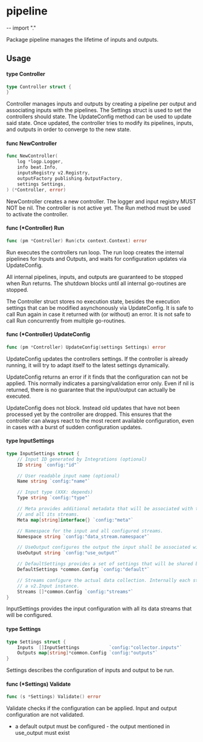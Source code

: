 # pipeline
--
    import "."

Package pipeline manages the lifetime of inputs and outputs.

## Usage

#### type Controller

```go
type Controller struct {
}
```

Controller manages inputs and outputs by creating a pipeline per output and
associating inputs with the pipelines. The Settings struct is used to set the
controllers should state. The UpdateConfig method can be used to update said
state. Once updated, the controller tries to modify its pipelines, inputs, and
outputs in order to converge to the new state.

#### func  NewController

```go
func NewController(
	log *logp.Logger,
	info beat.Info,
	inputsRegistry v2.Registry,
	outputFactory publishing.OutputFactory,
	settings Settings,
) (*Controller, error)
```
NewController creates a new controller. The logger and input registry MUST NOT
be nil. The controller is not active yet. The Run method must be used to
activate the controller.

#### func (*Controller) Run

```go
func (pm *Controller) Run(ctx context.Context) error
```
Run executes the controllers run loop. The run loop creates the internal
pipelines for Inputs and Outputs, and waits for configuration updates via
UpdateConfig.

All internal pipelines, inputs, and outputs are guaranteed to be stopped when
Run returns. The shutdown blocks until all internal go-routines are stopped.

The Controller struct stores no execution state, besides the execution settings
that can be modified asynchonously via UpdateConfig. It is safe to call Run
again in case it returned with (or without) an error. It is not safe to call Run
concurrently from multiple go-routines.

#### func (*Controller) UpdateConfig

```go
func (pm *Controller) UpdateConfig(settings Settings) error
```
UpdateConfig updates the controllers settings. If the controller is already
running, it will try to adapt itself to the latest settings dynamically.

UpdateConfig returns an error if it finds that the configuration can not be
applied. This normally indicates a parsing/validation error only. Even if nil is
returned, there is no guarantee that the input/output can actually be executed.

UpdateConfig does not block. Instead old updates that have not been processed
yet by the controller are dropped. This ensures that the controller can always
react to the most recent available configuration, even in cases with a burst of
sudden configuration updates.

#### type InputSettings

```go
type InputSettings struct {
	// Input ID generated by Integrations (optional)
	ID string `config:"id"`

	// User readable input name (optional)
	Name string `config:"name"`

	// Input type (XXX: depends)
	Type string `config:"type"`

	// Meta provides additional metadata that will be associated with the input
	// and all its streams.
	Meta map[string]interface{} `config:"meta"`

	// Namespace for the input and all configured streams.
	Namespace string `config:"data_stream.namespace"`

	// UseOutput configures the output the input shall be associated with.
	UseOutput string `config:"use_output"`

	// DefaultSettings provides a set of settings that will be shared by all streams.
	DefaultSettings *common.Config `config:"default"`

	// Streams configure the actual data collection. Internally each stream will create
	// a v2.Input instance.
	Streams []*common.Config `config:"streams"`
}
```

InputSettings provides the input configuration with all its data streams that
will be configured.

#### type Settings

```go
type Settings struct {
	Inputs  []InputSettings           `config:"collector.inputs"`
	Outputs map[string]*common.Config `config:"outputs"`
}
```

Settings describes the configuration of inputs and output to be run.

#### func (*Settings) Validate

```go
func (s *Settings) Validate() error
```
Validate checks if the configuration can be applied. Input and output
configuration are not validated.

- a default output must be configured - the output mentioned in use_output must
exist
